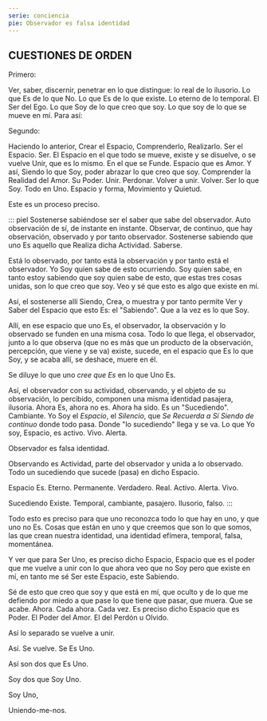 ```yaml
---
serie: conciencia
pie: Observador es falsa identidad
---
```


## CUESTIONES DE ORDEN

Primero:

Ver, saber, discernir, penetrar en lo que distingue: lo real de lo ilusorio. Lo que Es de lo que No. Lo que Es de lo que existe. Lo eterno de lo temporal. El Ser del Ego. Lo que Soy de lo que creo que soy. Lo que soy de lo que se mueve en mí. Para así:

Segundo:

Haciendo lo anterior, Crear el Espacio, Comprenderlo, Realizarlo. Ser el Espacio. Ser. El Espacio en el que todo se mueve, existe y se disuelve, o se vuelve Unir, que es lo mismo. En el que se Funde. Espacio que es Amor. Y así, Siendo lo que Soy, poder abrazar lo que creo que soy. Comprender la Realidad del Amor. Su Poder. Unir. Perdonar. Volver a unir. Volver. Ser lo que Soy. Todo en Uno. Espacio y forma, Movimiento y Quietud.

Este es un proceso preciso.

::: piel
Sostenerse sabiéndose ser el saber que sabe del observador. Auto observación de sí, de instante en instante. Observar, de continuo, que hay observación, observado y por tanto observador. Sostenerse sabiendo que uno Es aquello que Realiza dicha Actividad. Saberse.

Está lo observado, por tanto está la observación y por tanto está el observador. Yo Soy quien sabe de esto ocurriendo. Soy quien sabe, en tanto estoy sabiendo que soy quien sabe de esto, que estas tres cosas unidas, son lo que creo que soy. Veo y sé que esto es algo que existe en mí.

Así, el sostenerse allí Siendo, Crea, o muestra y por tanto permite Ver y Saber del Espacio que esto Es: el "Sabiendo". Que a la vez es lo que Soy.

Allí, en ese espacio que uno Es, el observador, la observación y lo observado se funden en una misma cosa. Todo lo que llega, el observador, junto a lo que observa (que no es más que un producto de la observación, percepción, que viene y se va) existe, sucede, en el espacio que Es lo que Soy, y se acaba allí, se deshace, muere en él.

Se diluye lo que uno _cree que Es_ en lo que Uno Es.

Así, el observador con su actividad, observando, y el objeto de su observación, lo percibido, componen una misma identidad pasajera, ilusoria. Ahora Es, ahora no es. Ahora ha sido. Es un "Sucediendo". Cambiante.
Yo Soy el _Espacio_, el _Silencio_, que _Se Recuerda a Sí Siendo de continuo_ donde todo pasa. Donde "lo sucediendo" llega y se va.
Lo que Yo soy, Espacio, es activo. Vivo. Alerta.

Observador es falsa identidad.

Observando es Actividad, parte del observador y unida a lo observado. Todo un sucediendo que sucede (pasa) en dicho Espacio.

Espacio Es. Eterno. Permanente. Verdadero. Real. Activo. Alerta. Vivo.

Sucediendo Existe. Temporal, cambiante, pasajero. Ilusorio, falso.
:::

Todo esto es preciso para que uno reconozca todo lo que hay en uno, y que uno no Es.
Cosas que están en uno y que creemos que son lo que somos, las que crean nuestra identidad, una identidad efímera, temporal, falsa, momentánea.

Y ver que para Ser Uno, es preciso dicho Espacio, Espacio que es el poder que me vuelve a unir con lo que ahora veo que no Soy pero que existe en mí, en tanto me sé Ser este Espacio, este Sabiendo.

Sé de esto que creo que soy y que está en mí, que oculto y de lo que me defiendo por miedo a que pase lo que tiene que pasar, que muera. Que se acabe. Ahora. Cada ahora. Cada vez.
Es preciso dicho Espacio que es Poder. El Poder del Amor. El del Perdón u Olvido.

Así lo separado se vuelve a unir.

Así. Se vuelve. Se Es Uno.

Así son dos que Es Uno.

Soy dos que Soy Uno.

Soy Uno,

Uniendo-me-nos.

